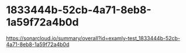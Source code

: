 # 1833444b-52cb-4a71-8eb8-1a59f72a4b0d
https://sonarcloud.io/summary/overall?id=examly-test_1833444b-52cb-4a71-8eb8-1a59f72a4b0d
